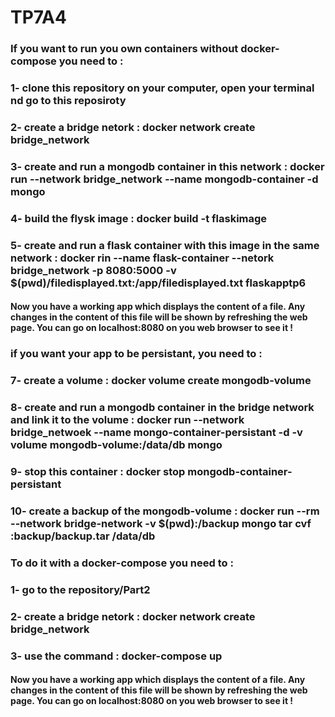 # TP7A4

### If you want to run you own containers without docker-compose you need to : 
### 1- clone this repository on your computer, open your terminal nd go to this reposiroty 
### 2- create a bridge netork : docker network create bridge_network
### 3- create and run a mongodb container in this network : docker run --network bridge_network --name mongodb-container -d mongo
### 4- build the flysk image : docker build -t flaskimage
### 5- create and run a flask container with this image in the same network : docker rin --name flask-container --netork bridge_network -p 8080:5000 -v $(pwd)/filedisplayed.txt:/app/filedisplayed.txt flaskapptp6

#### Now you have a working app which displays the content of a file. Any changes in the content of this file will be shown by refreshing the web page. You can go on localhost:8080 on you web browser to see it !

### if you want your app to be persistant, you need to : 
### 7- create a volume : docker volume create mongodb-volume
### 8- create and run a mongodb container in the bridge network and link it to the volume : docker run --network bridge_netwoek --name mongo-container-persistant -d -v volume mongodb-volume:/data/db mongo
### 9- stop this container : docker stop mongodb-container-persistant
### 10- create a backup of the mongodb-volume : docker run --rm --network bridge-network -v $(pwd):/backup mongo tar cvf :backup/backup.tar /data/db


### To do it with a docker-compose you need to :
### 1- go to the repository/Part2
### 2- create a bridge netork : docker network create bridge_network
### 3- use the command : docker-compose up

#### Now you have a working app which displays the content of a file. Any changes in the content of this file will be shown by refreshing the web page. You can go on localhost:8080 on you web browser to see it !
